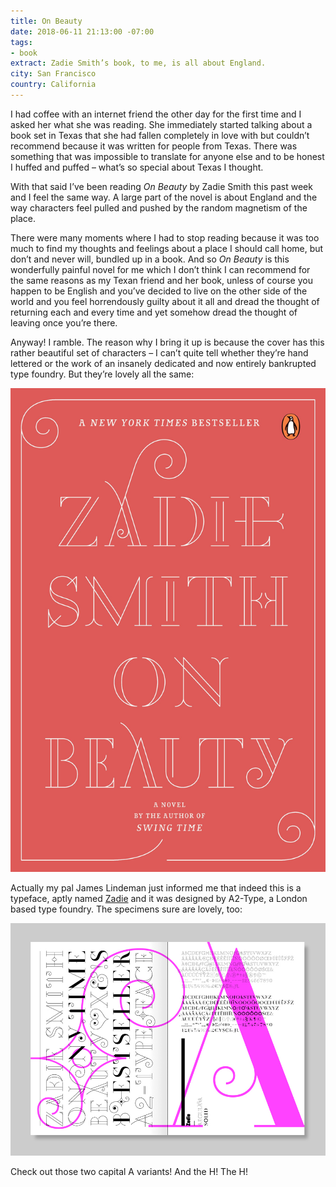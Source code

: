 ```yaml
---
title: On Beauty
date: 2018-06-11 21:13:00 -07:00
tags:
- book
extract: Zadie Smith’s book, to me, is all about England.
city: San Francisco
country: California
---
```


I had coffee with an internet friend the other day for the first time and I asked her what she was reading. She immediately started talking about a book set in Texas that she had fallen completely in love with but couldn’t recommend because it was written for people from Texas. There was something that was impossible to translate for anyone else and to be honest I huffed and puffed – what’s so special about Texas I thought.

With that said I’ve been reading _On Beauty_ by Zadie Smith this past week and I feel the same way. A large part of the novel is about England and the way characters feel pulled and pushed by the random magnetism of the place.

There were many moments where I had to stop reading because it was too much to find my thoughts and feelings about a place I should call home, but don’t and never will, bundled up in a book. And so _On Beauty_ is this wonderfully painful novel for me which I don’t think I can recommend for the same reasons as my Texan friend and her book, unless of course you happen to be English and you’ve decided to live on the other side of the world and you feel horrendously guilty about it all and dread the thought of returning each and every time and yet somehow dread the thought of leaving once you’re there.

Anyway! I ramble. The reason why I bring it up is because the cover has this rather beautiful set of characters – I can’t quite tell whether they’re hand lettered or the work of an insanely dedicated and now entirely bankrupted type foundry. But they’re lovely all the same:

![unnamed.jpg](/uploads/unnamed.jpg)

Actually my pal James Lindeman just informed me that indeed this is a typeface, aptly named [Zadie](https://www.a2-type.co.uk/zadie) and it was designed by A2-Type, a London based type foundry. The specimens sure are lovely, too:

![zadie-reference_1.jpg](/uploads/zadie-reference_1.jpg)

Check out those two capital A variants! And the H! The H!

